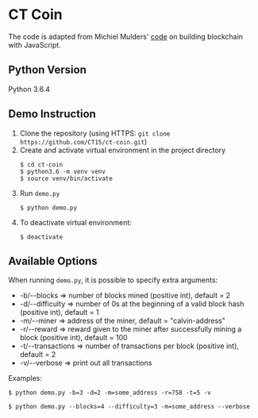 # CT Coin

The code is adapted from Michiel Mulders' [code](https://github.com/michielmulders/blockgeeks-build-blockchain-javascript)
on building blockchain with JavaScript.

## Python Version
Python 3.6.4

## Demo Instruction
1. Clone the repository (using HTTPS: `git clone https://github.com/CT15/ct-coin.git`)
2. Create and activate virtual environment in the project directory
    ```shell
    $ cd ct-coin
    $ python3.6 -m venv venv
    $ source venv/bin/activate
    ```
3. Run `demo.py`
    ```shell
    $ python demo.py
    ```
4. To deactivate virtual environment:
    ```shell
    $ deactivate
    ```
    
## Available Options

When running `demo.py`, it is possible to specify extra arguments:

* -b/--blocks => number of blocks mined (positive int), default = 2
* -d/--difficulty => number of 0s at the beginning of a valid block hash (positive int), default = 1
* -m/--miner => address of the miner, default = "calvin-address"
* -r/--reward => reward given to the miner after successfully mining a block (positive int), default = 100
* -t/--transactions => number of transactions per block (positive int), default = 2
* -v/--verbose => print out all transactions

Examples:
```shell
$ python demo.py -b=3 -d=2 -m=some_address -r=758 -t=5 -v
```
```shell
$ python demo.py --blocks=4 --difficulty=3 -m=some_address --verbose
```
